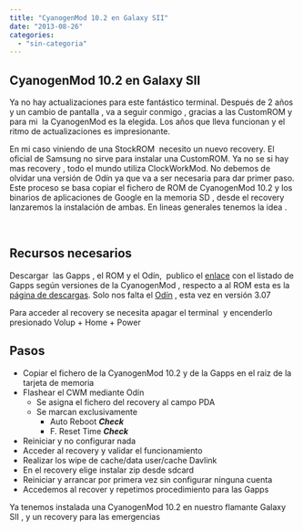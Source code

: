 ```yaml
---
title: "CyanogenMod 10.2 en Galaxy SII"
date: "2013-08-26"
categories: 
  - "sin-categoria"
---
```


## CyanogenMod 10.2 en Galaxy SII

Ya no hay actualizaciones para este fantástico terminal. Después de 2 años y un cambio de pantalla , va a seguir conmigo , gracias a las CustomROM y para mi  la CyanogenMod es la elegida. Los años que lleva funcionan y el ritmo de actualizaciones es impresionante.

En mi caso viniendo de una StockROM  necesito un nuevo recovery. El oficial de Samsung no sirve para instalar una CustomROM. Ya no se si hay mas recovery , todo el mundo utiliza ClockWorkMod. No debemos de olvidar una versión de Odín ya que va a ser necesaria para dar primer paso. Este proceso se basa copiar el fichero de ROM de CyanogenMod 10.2 y los binarios de aplicaciones de Google en la memoria SD , desde el recovery lanzaremos la instalación de ambas. En lineas generales tenemos la idea .

 

## Recursos necesarios

Descargar  las Gapps , el ROM y el Odín,  publico el [enlace](https://goo.im/gapps "gapps") con el listado de Gapps según versiones de la CyanogenMod , respecto a al ROM esta es la [página de descargas](https://get.cm/?device=i9100 "Cyanogen para i9100 Galaxy SII"). Solo nos falta el [Odín](https://samsung-updates.com/Odin307.zip "Odin 3.07") , esta vez en versión 3.07

Para acceder al recovery se necesita apagar el terminal  y encenderlo presionado Volup + Home + Power

## Pasos

- Copiar el fichero de la CyanogenMod 10.2 y de la Gapps en el raiz de la tarjeta de memoria
- Flashear el CWM mediante Odín
    - Se asigna el fichero del recovery al campo PDA
    - Se marcan exclusivamente
        - Auto Reboot _**Check**_
        - F. Reset Time _**Check**_
- Reiniciar y no configurar nada
- Acceder al recovery y validar el funcionamiento
- Realizar los wipe de cache/data user/cache Davlink
- En el recovery elige instalar zip desde sdcard
- Reiniciar y arrancar por primera vez sin configurar ninguna cuenta
- Accedemos al recover y repetimos procedimiento para las Gapps

Ya tenemos instalada una CyanogenMod 10.2 en nuestro flamante Galaxy SII , y un recovery para las emergencias
